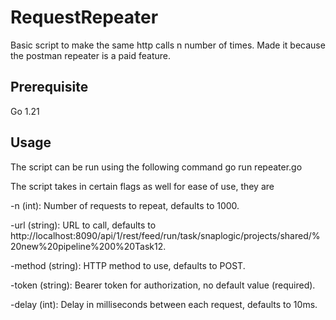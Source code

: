 # RequestRepeater

Basic script to make the same http calls n number of times. Made it because the postman repeater is a paid feature.

## Prerequisite
Go 1.21

## Usage
The script can be run using the following command
go run repeater.go

The script takes in certain flags as well for ease of use, they are

-n (int): Number of requests to repeat, defaults to 1000.

-url (string): URL to call, defaults to http://localhost:8090/api/1/rest/feed/run/task/snaplogic/projects/shared/%20new%20pipeline%200%20Task12.

-method (string): HTTP method to use, defaults to POST.

-token (string): Bearer token for authorization, no default value (required).

-delay (int): Delay in milliseconds between each request, defaults to 10ms.
